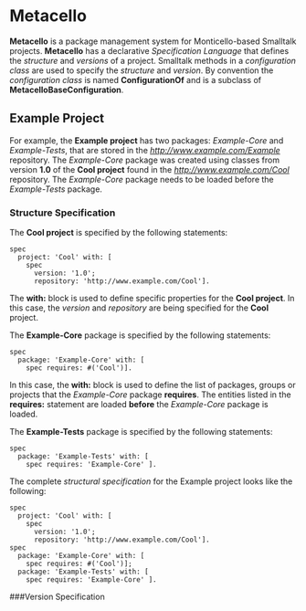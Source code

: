 # Metacello
**Metacello** is a package management system for Monticello-based
Smalltalk projects.
**Metacello** has a declarative *Specification Language* that defines the *structure* and *versions* of a project.
Smalltalk methods in a *configuration class* are used to specify the *structure* and *version*. 
By convention the *configuration class* is named
**ConfigurationOf<projectName>** and is a subclass of **MetacelloBaseConfiguration**.

## Example Project
For example, the **Example project** has two packages: *Example-Core*
and *Example-Tests*, that are stored in the *http://www.example.com/Example*
repository. The *Example-Core* package was created using classes from
version **1.0** of the 
**Cool project** found in the *http://www.example.com/Cool* repository.
The *Example-Core* package needs to be loaded before the *Example-Tests*
package.

### Structure Specification
The **Cool project** is specified by the following statements:

```Smalltalk
spec
  project: 'Cool' with: [
    spec 
      version: '1.0';
      repository: 'http://www.example.com/Cool'].
```

The **with:** block is used to define specific properties for the **Cool
project**. In this case, the *version* and *repository* are being
specified for the **Cool** project.

The **Example-Core** package is specified by the following statements:

```Smalltalk
spec
  package: 'Example-Core' with: [
    spec requires: #('Cool')].
```

In this case, the **with:** block is used to define the list of
packages, groups
or projects that the *Example-Core* package **requires**. The entities
listed in the **requires:** statement are loaded **before** the
*Example-Core* package is loaded.

The **Example-Tests** package is specified by the following statements: 

```Smalltalk
spec
  package: 'Example-Tests' with: [
    spec requires: 'Example-Core' ].
```

The complete *structural specification* for the Example project looks
like the following:

```Smalltalk
spec
  project: 'Cool' with: [
    spec 
      version: '1.0';
      repository: 'http://www.example.com/Cool'].
spec
  package: 'Example-Core' with: [
    spec requires: #('Cool')];
  package: 'Example-Tests' with: [
    spec requires: 'Example-Core' ].
```

###Version Specification
